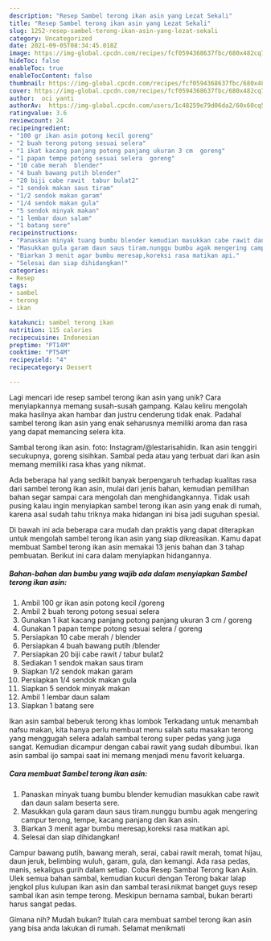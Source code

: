 ```yaml
---
description: "Resep Sambel terong ikan asin yang Lezat Sekali"
title: "Resep Sambel terong ikan asin yang Lezat Sekali"
slug: 1252-resep-sambel-terong-ikan-asin-yang-lezat-sekali
category: Uncategorized
date: 2021-09-05T08:34:45.018Z
image: https://img-global.cpcdn.com/recipes/fcf0594368637fbc/680x482cq70/sambel-terong-ikan-asin-foto-resep-utama.jpg
hideToc: false
enableToc: true
enableTocContent: false
thumbnail: https://img-global.cpcdn.com/recipes/fcf0594368637fbc/680x482cq70/sambel-terong-ikan-asin-foto-resep-utama.jpg
cover: https://img-global.cpcdn.com/recipes/fcf0594368637fbc/680x482cq70/sambel-terong-ikan-asin-foto-resep-utama.jpg
author:  oci yanti
authorAv:  https://img-global.cpcdn.com/users/1c48259e79d06da2/60x60cq50/avatar.jpg
ratingvalue: 3.6
reviewcount: 24
recipeingredient:
- "100 gr ikan asin potong kecil goreng"
- "2 buah terong potong sesuai selera"
- "1 ikat kacang panjang potong panjang ukuran 3 cm  goreng"
- "1 papan tempe potong sesuai selera  goreng"
- "10 cabe merah  blender"
- "4 buah bawang putih blender"
- "20 biji cabe rawit  tabur bulat2"
- "1 sendok makan saus tiram"
- "1/2 sendok makan garam"
- "1/4 sendok makan gula"
- "5 sendok minyak makan"
- "1 lembar daun salam"
- "1 batang sere"
recipeinstructions:
- "Panaskan minyak tuang bumbu blender kemudian masukkan cabe rawit dan daun salam beserta sere."
- "Masukkan gula garam daun saus tiram.nunggu bumbu agak mengering campur terong, tempe, kacang panjang dan ikan asin."
- "Biarkan 3 menit agar bumbu meresap,koreksi rasa matikan api."
- "Selesai dan siap dihidangkan!"
categories:
- Resep
tags:
- sambel
- terong
- ikan

katakunci: sambel terong ikan 
nutrition: 115 calories
recipecuisine: Indonesian
preptime: "PT14M"
cooktime: "PT54M"
recipeyield: "4"
recipecategory: Dessert

---
```



Lagi mencari ide resep sambel terong ikan asin yang unik? Cara menyiapkannya memang susah-susah gampang. Kalau keliru mengolah maka hasilnya akan hambar dan justru cenderung tidak enak. Padahal sambel terong ikan asin yang enak seharusnya memiliki aroma dan rasa yang dapat memancing selera kita.


Sambal terong ikan asin. foto: Instagram/@lestarisahidin. Ikan asin tenggiri secukupnya, goreng sisihkan. Sambal peda atau yang terbuat dari ikan asin memang memiliki rasa khas yang nikmat.

Ada beberapa hal yang sedikit banyak berpengaruh terhadap kualitas rasa dari sambel terong ikan asin, mulai dari jenis bahan, kemudian pemilihan bahan segar sampai cara mengolah dan menghidangkannya. Tidak usah pusing kalau ingin menyiapkan sambel terong ikan asin yang enak di rumah, karena asal sudah tahu triknya maka hidangan ini bisa jadi suguhan spesial.


Di bawah ini ada beberapa cara mudah dan praktis yang dapat diterapkan untuk mengolah sambel terong ikan asin yang siap dikreasikan. Kamu dapat membuat Sambel terong ikan asin memakai 13 jenis bahan dan 3 tahap pembuatan. Berikut ini cara dalam menyiapkan hidangannya.

<!--inarticleads1-->

##### Bahan-bahan dan bumbu yang wajib ada dalam menyiapkan Sambel terong ikan asin:

1. Ambil 100 gr ikan asin potong kecil /goreng
1. Ambil 2 buah terong potong sesuai selera
1. Gunakan 1 ikat kacang panjang potong panjang ukuran 3 cm / goreng
1. Gunakan 1 papan tempe potong sesuai selera / goreng
1. Persiapkan 10 cabe merah / blender
1. Persiapkan 4 buah bawang putih /blender
1. Persiapkan 20 biji cabe rawit / tabur bulat2
1. Sediakan 1 sendok makan saus tiram
1. Siapkan 1/2 sendok makan garam
1. Persiapkan 1/4 sendok makan gula
1. Siapkan 5 sendok minyak makan
1. Ambil 1 lembar daun salam
1. Siapkan 1 batang sere


Ikan asin sambal beberuk terong khas lombok Terkadang untuk menambah nafsu makan, kita hanya perlu membuat menu salah satu masakan terong yang menggugah selera adalah sambal terong super pedas yang juga sangat. Kemudian dicampur dengan cabai rawit yang sudah dibumbui. Ikan asin sambal ijo sampai saat ini memang menjadi menu favorit keluarga. 

<!--inarticleads2-->

##### Cara membuat Sambel terong ikan asin:

1. Panaskan minyak tuang bumbu blender kemudian masukkan cabe rawit dan daun salam beserta sere.
1. Masukkan gula garam daun saus tiram.nunggu bumbu agak mengering campur terong, tempe, kacang panjang dan ikan asin.
1. Biarkan 3 menit agar bumbu meresap,koreksi rasa matikan api.
1. Selesai dan siap dihidangkan!

Campur bawang putih, bawang merah, serai, cabai rawit merah, tomat hijau, daun jeruk, belimbing wuluh, garam, gula, dan kemangi. Ada rasa pedas, manis, sekaligus gurih dalam setiap. Coba Resep Sambal Terong Ikan Asin. Ulek semua bahan sambal, kemudian kucuri dengan Terong bakar lalap jengkol plus kulupan ikan asin dan sambal terasi.nikmat banget guys resep sambal ikan asin tempe terong. Meskipun bernama sambal, bukan berarti harus sangat pedas. 

Gimana nih? Mudah bukan? Itulah cara membuat sambel terong ikan asin yang bisa anda lakukan di rumah. Selamat menikmati
